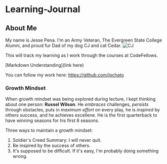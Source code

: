 # Learning-Journal

## About Me
My name is Jesse Pena.  I'm an Army Veteran, The Evergreen State College Alumni, and proud fur Dad of my dog CJ and cat Cedar.
![CJ]()

This will track my learning as I work through the courses at CodeFellows.

[Markdown Understanding](link here)

You can follow my work here: https://github.com/jpchato
### Growth Mindset
When growth mindset was being explored during lecture, I kept thinking about one person: **Russel Wilson**. He *embraces* challenges, *persists* through obstacles, puts in *maximum effort* on every play, he is *inspired* by others success, and he achieves excellene.  He is the first quarterback to have winning seasons for his first 8 seasons. 

Three ways to maintain a growth mindset:
1. Soldier's Creed Summary: I will never quit.
2. Be inspired by the success of others.
3. It's supposed to be difficult. If it's easy, I'm probably doing something wrong.


